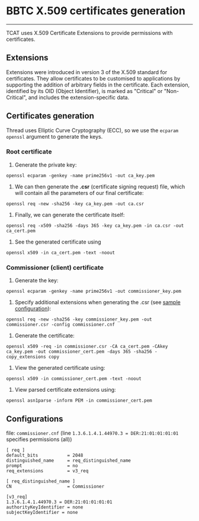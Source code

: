# BBTC X.509 certificates generation

---

TCAT uses X.509 Certificate Extensions to provide permissions with certificates.

## Extensions

Extensions were introduced in version 3 of the X.509 standard for certificates. They allow certificates to be customised to applications by supporting the addition of arbitrary fields in the certificate. Each extension, identified by its OID (Object Identifier), is marked as "Critical" or "Non-Critical", and includes the extension-specific data.

## Certificates generation

Thread uses Elliptic Curve Cryptography (ECC), so we use the `ecparam` `openssl` argument to generate the keys.

### Root certificate

1. Generate the private key:

```
openssl ecparam -genkey -name prime256v1 -out ca_key.pem
```

1. We can then generate the **.csr** (certificate signing request) file, which will contain all the parameters of our final certificate:

```
openssl req -new -sha256 -key ca_key.pem -out ca.csr
```

1. Finally, we can generate the certificate itself:

```
openssl req -x509 -sha256 -days 365 -key ca_key.pem -in ca.csr -out ca_cert.pem
```

1. See the generated certificate using

```
openssl x509 -in ca_cert.pem -text -noout
```

### Commissioner (client) certificate

1. Generate the key:

```
openssl ecparam -genkey -name prime256v1 -out commissioner_key.pem
```

1. Specify additional extensions when generating the .csr (see [sample configuration](#Configurations)):

```
openssl req -new -sha256 -key commissioner_key.pem -out commissioner.csr -config commissioner.cnf
```

1. Generate the certificate:

```
openssl x509 -req -in commissioner.csr -CA ca_cert.pem -CAkey ca_key.pem -out commissioner_cert.pem -days 365 -sha256 -copy_extensions copy
```

1. View the generated certificate using:

```
openssl x509 -in commissioner_cert.pem -text -noout
```

1. View parsed certificate extensions using:

```
openssl asn1parse -inform PEM -in commissioner_cert.pem
```

## Configurations

file: `commissioner.cnf` (line `1.3.6.1.4.1.44970.3 = DER:21:01:01:01:01` specifies permissions (all))

```
[ req ]
default_bits           = 2048
distinguished_name     = req_distinguished_name
prompt                 = no
req_extensions         = v3_req

[ req_distinguished_name ]
CN                     = Commissioner

[v3_req]
1.3.6.1.4.1.44970.3 = DER:21:01:01:01:01
authorityKeyIdentifier = none
subjectKeyIdentifier = none
```
